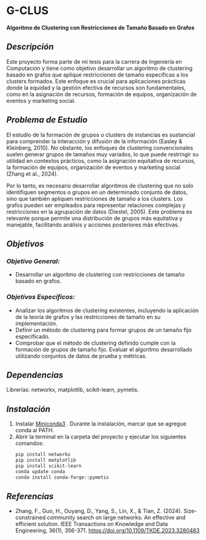 # **G-CLUS**
**Algoritmo de Clustering con Restricciones de Tamaño Basado en Grafos**

## _**Descripción**_
Este proyecto forma parte de mi tesis para la carrera de Ingeniería en Computación y tiene como objetivo desarrollar un algoritmo de clustering basado en grafos que aplique restricciones de tamaño específicas a los clusters formados. Este enfoque es crucial para aplicaciones prácticas donde la equidad y la gestión efectiva de recursos son fundamentales, como en la asignación de recursos, formación de equipos, organización de eventos y marketing social.

## _**Problema de Estudio**_
El estudio de la formación de grupos o clusters de instancias es sustancial para comprender la interacción y difusión de la información (Easley & Kleinberg, 2010). No obstante, los enfoques de clustering convencionales suelen generar grupos de tamaños muy variados, lo que puede restringir su utilidad en contextos prácticos, como la asignación equitativa de recursos, la formación de equipos, organización de eventos y marketing social (Zhang et al., 2024).

Por lo tanto, es necesario desarrollar algoritmos de clustering que no solo identifiquen segmentos o grupos en un determinado conjunto de datos, sino que también apliquen restricciones de tamaño a los clusters. Los grafos pueden ser empleados para representar relaciones complejas y restricciones en la agrupación de datos (Diestel, 2005). Este problema es relevante porque permite una distribución de grupos más equitativa y manejable, facilitando análisis y acciones posteriores más efectivas.

## _**Objetivos**_
### _**Objetivo General:**_
- Desarrollar un algoritmo de clustering con restricciones de tamaño basado en grafos.

### _**Objetivos Específicos:**_

- Analizar los algoritmos de clustering existentes, incluyendo la aplicación de la teoría de grafos y las restricciones de tamaño en su implementación.
- Definir un método de clustering para formar grupos de un tamaño fijo especificado.
- Comprobar que el método de clustering definido cumple con la formación de grupos de tamaño fijo.
Evaluar el algoritmo desarrollado utilizando conjuntos de datos de prueba y métricas.

## _**Dependencias**_
Librerías: networkx, matplotlib, scikit-learn, pymetis.

## _**Instalación**_
1. Instalar [Miniconda3](https://docs.anaconda.com/miniconda/) . Durante la instalación, marcar que se agregue conda al PATH.
2. Abrir la terminal en la carpeta del proyecto y ejecutar los siguientes comandos:
   ```sh
   pip install networkx
   pip install matplotlib
   pip install scikit-learn
   conda update conda
   conda install conda-forge::pymetis
    ```
## _**Referencias**_
- Zhang, F., Guo, H., Ouyang, D., Yang, S., Lin, X., & Tian, Z. (2024). Size-constrained community search on large networks: An effective and efficient solution. IEEE Transactions on Knowledge and Data Engineering, 36(1), 356-371. https://doi.org/10.1109/TKDE.2023.3280483